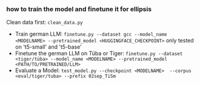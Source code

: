 ### how to train the model and finetune it for ellipsis
Clean data first: `clean_data.py`

- Train german LLM: `finetune.py --dataset gcc --model_name <MODELNAME> --pretrained_model <HUGGINGFACE_CHECKPOINT>` only tested on 't5-small' and 't5-base'
- Finetune the german LLM on Tüba or Tiger: `finetune.py --dataset <tiger/tüba> --model_name <MODELNAME> --pretrained_model <PATH/TO/PRETRAINED/LLM>` 
- Evaluate a Model: `test_model.py --checkpoint <MODELNAME>  --corpus <eval/tiger/tuba> --prefix 02sep_TiSm`